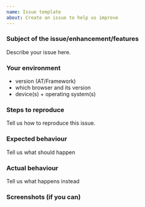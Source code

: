 ```yaml
---
name: Issue template
about: Create an issue to help us improve
---
```


### Subject of the issue/enhancement/features
Describe your issue here.

### Your environment
* version (AT/Framework)
* which browser and its version
* device(s) + operating system(s)

### Steps to reproduce
Tell us how to reproduce this issue.

### Expected behaviour
Tell us what should happen

### Actual behaviour
Tell us what happens instead

### Screenshots (if you can)

